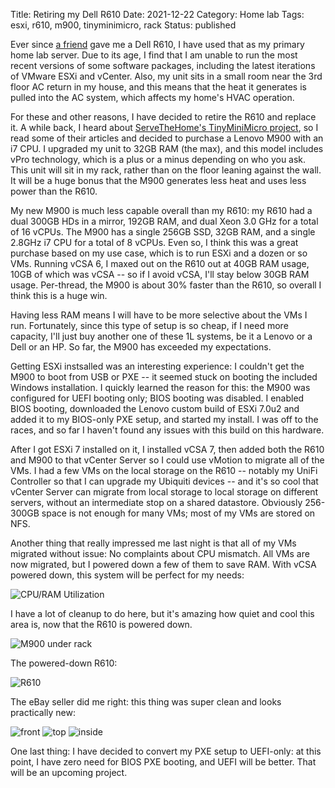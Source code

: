 Title: Retiring my Dell R610
Date: 2021-12-22
Category: Home lab
Tags: esxi, r610, m900, tinyminimicro, rack
Status: published

Ever since [a friend](https://mindlesstux.com/) gave me a Dell R610, I have used that as
my primary home lab server.  Due to its age, I find that I am unable to run the most 
recent versions of some software packages, including the latest iterations of VMware
ESXi and vCenter.  Also, my unit sits in a small room near the 3rd floor AC return in my house,
and this means that the heat it generates is pulled into the AC system, which affects my home's HVAC
operation.

For these and other reasons, I have decided to retire the R610 and replace it.  A while back,
I heard about [ServeTheHome's TinyMiniMicro project](https://www.servethehome.com/introducing-project-tinyminimicro-home-lab-revolution/), so I read some of their articles and decided to purchase a Lenovo M900 with an i7 CPU.  I upgraded my unit to 32GB RAM (the max), and this model includes vPro technology, which
is a plus or a minus depending on who you ask.  This unit will sit in my rack, rather
than on the floor leaning against the wall.  It will be a huge bonus that the M900 generates
less heat and uses less power than the R610.

My new M900 is much less capable overall than my R610: my R610 had a dual 300GB HDs in a
mirror, 192GB RAM, and dual Xeon 3.0 GHz for a total of 16 vCPUs.  The M900 has a single
256GB SSD, 32GB RAM, and a single 2.8GHz i7 CPU for a total of 8 vCPUs.  Even so, I think
this was a great purchase
based on my use case, which is to run ESXi and a dozen or so VMs.  Running vCSA 6, I maxed out on the R610 out at
40GB RAM usage, 10GB of which was vCSA -- so if I avoid vCSA, I'll stay below 30GB RAM usage.
Per-thread, the M900 is about 30% faster than the R610, so overall I think this is a huge win.

Having less RAM means I will have to be more selective about the VMs I run.  Fortunately, since this type of
setup is so cheap, if I need more capacity, I'll just buy another one of these 1L systems, be
it a Lenovo or a Dell or an HP.  So far, the M900 has exceeded my expectations.

Getting ESXi instsalled was an interesting experience: I couldn't get the M900 to boot from USB or PXE --
it seemed stuck on booting the included Windows installation.  I quickly learned the reason for this: the
M900 was configured for UEFI booting only; BIOS booting was disabled.  I enabled BIOS booting, downloaded the
Lenovo custom build of ESXi 7.0u2 and added it to my BIOS-only PXE setup, and started my install.  I was off
to the races, and so far I haven't found any issues with this build on this hardware.

After I got ESXi 7 installed on it, I installed vCSA 7, then added both the R610 and M900 to that vCenter
Server so I could use vMotion to migrate all of the VMs.  I had a few VMs on the local storage on the
R610 -- notably my UniFi Controller so that I can upgrade my Ubiquiti devices -- and it's so cool
that vCenter Server can migrate from local storage to local storage on different servers, without an intermediate
stop on a shared datastore.  Obviously 256-300GB space is not enough for many VMs; most of my VMs are
stored on NFS.

Another thing that really impressed me last night is that all of my VMs migrated without issue:
No complaints about CPU mismatch.  All VMs are now migrated, but I powered down a few of them
to save RAM.  With vCSA powered down, this system will be perfect for my needs:

![CPU/RAM Utilization](/images/m900/utilization.png)

I have a lot of cleanup to do here, but it's amazing how quiet and cool this area is, now that the R610
is powered down.

![M900 under rack](/images/m900/under-rack.jpeg)

The powered-down R610:

![R610](/images/m900/r610.jpeg)

The eBay seller did me right: this thing was super clean and looks practically new:

![front](/images/m900/front.jpeg)
![top](/images/m900/top.jpeg)
![inside](/images/m900/inside.jpeg)

One last thing: I have decided to convert my PXE setup to UEFI-only: at this point, I have zero need for
BIOS PXE booting, and UEFI will be better.  That will be an upcoming project.
